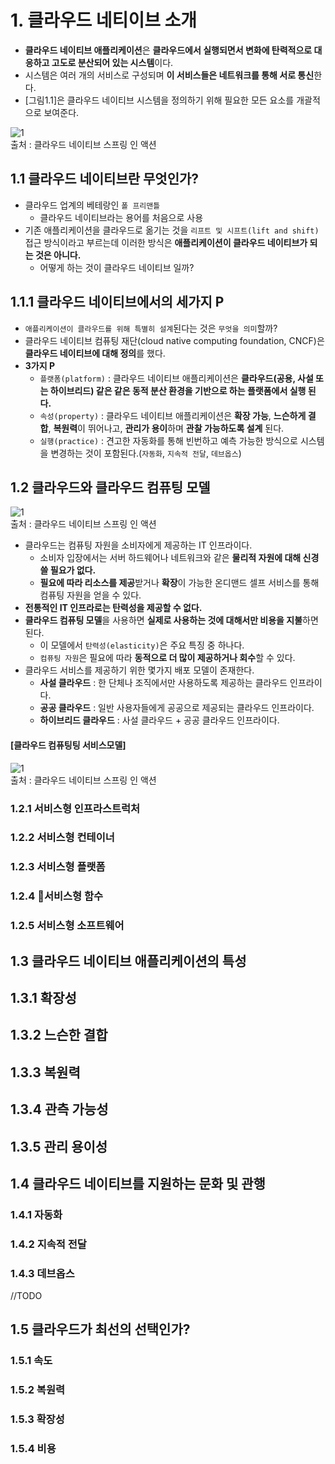 # 1. 클라우드 네티이브 소개
- **클라우드 네이티브 애플리케이션**은 **클라우드에서 실행되면서 변화에 탄력적으로 대응하고 고도로 분산되어 있는 시스템**이다.
- 시스템은 여러 개의 서비스로 구성되며 **이 서비스들은 네트워크를 통해 서로 통신**한다.
- [그림1.1]은 클라우드 네이티브 시스템을 정의하기 위해 필요한 모든 요소를 개괄적으로 보여준다.

![1](./images/ch1/img.png)    
출처 : 클라우드 네이티브 스프링 인 액션  
## 1.1 클라우드 네이티브란 무엇인가?
- 클라우드 업계의 베테랑인 `폴 프리맨틀`
  - 클라우드 네이티브라는 용어를 처음으로 사용
- 기존 애플리케이션을 클라우드로 옮기는 것을 `리프트 및 시프트(lift and shift)`접근 방식이라고 부르는데 이러한 방식은 **애플리케이션이 클라우드 네이티브가 되는 것은 아니다.**
  - 어떻게 하는 것이 클라우드 네이티브 일까?

## 1.1.1 클라우드 네이티브에서의 세가지 P
- `애플리케이션이 클라우드를 위해 특별히 설계`된다는 것은 `무엇을 의미`할까?
- 클라우드 네이티브 컴퓨팅 재단(cloud native computing foundation, CNCF)은 **클라우드 네이티브에 대해 정의**를 했다.
- **3가지 P**
  - `플랫폼(platform)` : 클라우드 네이티브 애플리케이션은 **클라우드(공용, 사설 또는 하이브리드) 같은 같은 동적 분산 환경을 기반으로 하는 플랫폼에서 실행 된다.**
  - `속성(property)` : 클라우드 네이티브 애플리케이션은 **확장 가능**, **느슨하게 결합**, **복원력**이 뛰어나고, **관리가 용이**하며 **관찰 가능하도록 설계** 된다.
  - `실행(practice)` : 견고한 자동화를 통해 빈번하고 예측 가능한 방식으로 시스템을 변경하는 것이 포함된다.(`자동화`, `지속적 전달`, `데브옵스`)

## 1.2 클라우드와 클라우드 컴퓨팅 모델
![1](./images/ch1/img1.png)    
출처 : 클라우드 네이티브 스프링 인 액션  
- 클라우드는 컴퓨팅 자원을 소비자에게 제공하는 IT 인프라이다.
  - 소비자 입장에서는 서버 하드웨어나 네트워크와 같은 **물리적 자원에 대해 신경 쓸 필요가 없다.**
  - **필요에 따라 리소스를 제공**받거나 **확장**이 가능한 온디맨드 셀프 서비스를 통해 컴퓨팅 자원을 얻을 수 있다.
- **전통적인 IT 인프라로는 탄력성을 제공할 수 없다.**
- **클라우드 컴퓨팅 모델**을 사용하면 **실제로 사용하는 것에 대해서만 비용을 지불**하면 된다.
  - 이 모델에서 `탄력성(elasticity)`은 주요 특징 중 하나다.
  - `컴퓨팅 자원`은 필요에 따라 **동적으로 더 많이 제공하거나 회수**할 수 있다.
- 클라우드 서비스를 제공하기 위한 몇가지 배포 모델이 존재한다.
  - **사설 클라우드** : 한 단체나 조직에서만 사용하도록 제공하는 클라우드 인프라이다.
  - **공공 클라우드** : 일반 사용자들에게 공공으로 제공되는 클라우드 인프라이다.
  - **하이브리드 클라우드** : 사설 클라우드 + 공공 클라우드 인프라이다.

#### [클라우드 컴퓨팅팅 서비스모델]
![1](./images/ch1/img2.png)    
출처 : 클라우드 네이티브 스프링 인 액션  

### 1.2.1 서비스형 인프라스트럭처

### 1.2.2 서비스형 컨테이너
### 1.2.3 서비스형 플랫폼
### 1.2.4 서비스형 함수
### 1.2.5 서비스형 소프트웨어

## 1.3 클라우드 네이티브 애플리케이션의 특성
## 1.3.1 확장성
## 1.3.2 느슨한 결합
## 1.3.3 복원력
## 1.3.4 관측 가능성
## 1.3.5 관리 용이성

## 1.4 클라우드 네이티브를 지원하는 문화 및 관행
### 1.4.1 자동화
### 1.4.2 지속적 전달
### 1.4.3 데브옵스

//TODO
## 1.5 클라우드가 최선의 선택인가?
### 1.5.1 속도
### 1.5.2 복원력
### 1.5.3 확장성
### 1.5.4 비용




